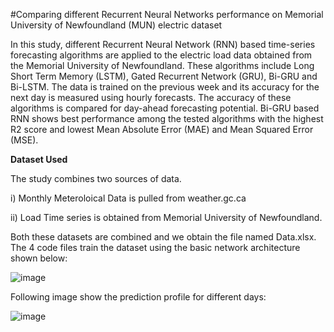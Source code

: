 #Comparing different Recurrent Neural Networks performance on Memorial University of Newfoundland (MUN) electric dataset

In this study, different Recurrent Neural Network (RNN) based time-series forecasting algorithms are applied to the electric load data obtained from the Memorial University of Newfoundland. These algorithms include Long Short Term Memory (LSTM), Gated Recurrent Network (GRU), Bi-GRU and Bi-LSTM. The data is trained on the previous week and its accuracy for the next day is measured using hourly forecasts. The accuracy of these algorithms is compared for day-ahead forecasting potential. Bi-GRU based RNN shows best performance among the tested algorithms with the highest R2 score and lowest Mean Absolute Error (MAE) and Mean Squared Error (MSE). 

**Dataset Used**

The study combines two sources of data. 

i) Monthly Meteroloical Data is pulled from weather.gc.ca 

ii) Load Time series is obtained from Memorial University of Newfoundland.

Both these datasets are combined and we obtain the file named Data.xlsx. The 4 code files train the dataset using the basic network architecture shown below:

![image](https://github.com/user-attachments/assets/253044cb-77d0-453f-9338-b1b53255618b)

Following image show the prediction profile for different days:

![image](https://github.com/user-attachments/assets/1288e3f0-1064-4f40-84d7-ca10f4fc1efc)

